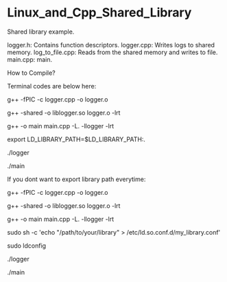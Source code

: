 # Linux_and_Cpp_Shared_Library
Shared library example.

logger.h: Contains function descriptors.
logger.cpp: Writes logs to shared memory.
log_to_file.cpp: Reads from the shared memory and writes to file.
main.cpp: main.

How to Compile?

Terminal codes are below here:

g++ -fPIC -c logger.cpp -o logger.o

g++ -shared -o liblogger.so logger.o -lrt

g++ -o main main.cpp -L. -llogger -lrt

export LD_LIBRARY_PATH=$LD_LIBRARY_PATH:.

./logger

./main



If you dont want to export library path everytime:

g++ -fPIC -c logger.cpp -o logger.o

g++ -shared -o liblogger.so logger.o -lrt

g++ -o main main.cpp -L. -llogger -lrt

sudo sh -c 'echo "/path/to/your/library" > /etc/ld.so.conf.d/my_library.conf'

sudo ldconfig

./logger

./main

